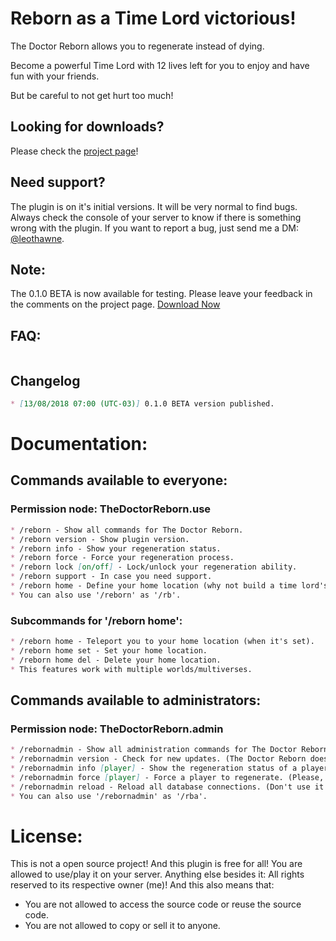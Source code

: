 # Reborn as a Time Lord victorious!
The Doctor Reborn allows you to regenerate instead of dying.

Become a powerful Time Lord with 12 lives left for you to enjoy and have fun with your friends.

But be careful to not get hurt too much!

## Looking for downloads?
Please check the [project page](https://dev.bukkit.org/projects/the-doctor-reborn)!

## Need support?
The plugin is on it's initial versions. It will be very normal to find bugs. Always check the console of your server to know if there is something wrong with the plugin. If you want to report a bug, just send me a DM: [@leothawne](https://twitter.com/leothawne).

## Note:
The 0.1.0 BETA is now available for testing. Please leave your feedback in the comments on the project page. [Download Now](https://dev.bukkit.org/projects/the-doctor-reborn/files/2602455/download)

## FAQ:
```markdown

```

## Changelog
```markdown
* [13/08/2018 07:00 (UTC-03)] 0.1.0 BETA version published.
```

# Documentation:

## Commands available to everyone:
### Permission node: TheDoctorReborn.use
```markdown
* /reborn - Show all commands for The Doctor Reborn.
* /reborn version - Show plugin version.
* /reborn info - Show your regeneration status.
* /reborn force - Force your regeneration process.
* /reborn lock [on/off] - Lock/unlock your regeneration ability.
* /reborn support - In case you need support.
* /reborn home - Define your home location (why not build a time lord's temple and use this to set your home location?).
* You can also use '/reborn' as '/rb'.
```

### Subcommands for '/reborn home':
```markdown
* /reborn home - Teleport you to your home location (when it's set).
* /reborn home set - Set your home location.
* /reborn home del - Delete your home location.
* This features work with multiple worlds/multiverses.
```

## Commands available to administrators:
### Permission node: TheDoctorReborn.admin
```markdown
* /rebornadmin - Show all administration commands for The Doctor Reborn.
* /rebornadmin version - Check for new updates. (The Doctor Reborn doesn't check for new updates automatically!)
* /rebornadmin info [player] - Show the regeneration status of a player. (The name of the player is case sensitive.)
* /rebornadmin force [player] - Force a player to regenerate. (Please, use this with caution! The name of the player is case sensitive.)
* /rebornadmin reload - Reload all database connections. (Don't use it while someone is regenerating. If it happens, you may need to restart the server!) *This will be removed soon.
* You can also use '/rebornadmin' as '/rba'.
```

# License:
This is not a open source project!
And this plugin is free for all!
You are allowed to use/play it on your server. Anything else besides it: All rights reserved to its respective owner (me)!
And this also means that:
- You are not allowed to access the source code or reuse the source code.
- You are not allowed to copy or sell it to anyone.
